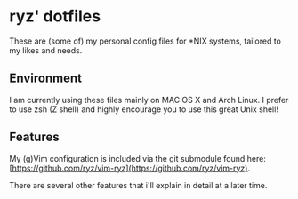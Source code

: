 # ryz' dotfiles #

These are (some of) my personal config files for *NIX systems, tailored to my likes and needs.

## Environment ##

I am currently using these files mainly on MAC OS X and Arch Linux. I prefer to use zsh (Z shell) and highly encourage you to use this great Unix shell!

## Features ##

My (g)Vim configuration is included via the git submodule found here: [https://github.com/ryz/vim-ryz](https://github.com/ryz/vim-ryz).

There are several other features that i'll explain in detail at a later time.
